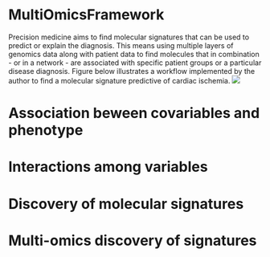 # MultiOmicsFramework
Precision medicine aims to find molecular signatures that can be used to predict or explain the diagnosis. This means using multiple layers of genomics data along with patient data to find molecules that in combination - or in a network - are associated with specific patient groups or a particular disease diagnosis. Figure below illustrates a workflow implemented by the author to find a molecular signature predictive of cardiac ischemia.
![](https://blogger.googleusercontent.com/img/b/R29vZ2xl/AVvXsEjv9qDPQ4AmxeRF_KFbRISVAC6vEUZzKB-eoi0Hb6vYZk2x-xygKsdXW-4B1JJLDTeuV68oK90u2URRXQYXzdx7gmS5GBQM2os9YQEzzuTDX1kAd-H8As-uVvBlNKgmqnNvcbtUxE27lA4X-YkZuX5YrafUKz4Ey0B0rxbwLkXp9e5rcSz-OdcDR6MFb9Y/s821/1702118964737.jpeg)

# Association beween covariables and phenotype

# Interactions among variables

# Discovery of molecular signatures

# Multi-omics discovery of signatures
